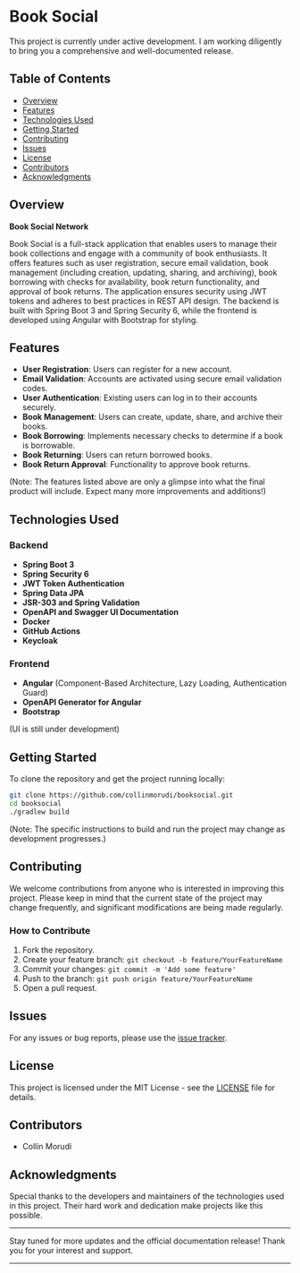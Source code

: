 # Book Social

This project is currently under active development. I am working diligently to bring you a comprehensive and well-documented release.

## Table of Contents
- [Overview](#overview)
- [Features](#features)
- [Technologies Used](#technologies-used)
- [Getting Started](#getting-started)
- [Contributing](#contributing)
- [Issues](#issues)
- [License](#license)
- [Contributors](#contributors)
- [Acknowledgments](#acknowledgments)

## Overview
**Book Social Network**

Book Social is a full-stack application that enables users to manage their book collections and engage with a community of book enthusiasts. It offers features such as user registration, secure email validation, book management (including creation, updating, sharing, and archiving), book borrowing with checks for availability, book return functionality, and approval of book returns. The application ensures security using JWT tokens and adheres to best practices in REST API design. The backend is built with Spring Boot 3 and Spring Security 6, while the frontend is developed using Angular with Bootstrap for styling.

## Features

- **User Registration**: Users can register for a new account.
- **Email Validation**: Accounts are activated using secure email validation codes.
- **User Authentication**: Existing users can log in to their accounts securely.
- **Book Management**: Users can create, update, share, and archive their books.
- **Book Borrowing**: Implements necessary checks to determine if a book is borrowable.
- **Book Returning**: Users can return borrowed books.
- **Book Return Approval**: Functionality to approve book returns.

(Note: The features listed above are only a glimpse into what the final product will include. Expect many more improvements and additions!)

## Technologies Used

### Backend
- **Spring Boot 3**
- **Spring Security 6**
- **JWT Token Authentication**
- **Spring Data JPA**
- **JSR-303 and Spring Validation**
- **OpenAPI and Swagger UI Documentation**
- **Docker**
- **GitHub Actions**
- **Keycloak**

### Frontend
- **Angular** (Component-Based Architecture, Lazy Loading, Authentication Guard)
- **OpenAPI Generator for Angular**
- **Bootstrap**

(UI is still under development)

## Getting Started

To clone the repository and get the project running locally:
```bash
git clone https://github.com/collinmorudi/booksocial.git
cd booksocial
./gradlew build
```

(Note: The specific instructions to build and run the project may change as development progresses.)

## Contributing

We welcome contributions from anyone who is interested in improving this project. Please keep in mind that the current state of the project may change frequently, and significant modifications are being made regularly.

### How to Contribute

1. Fork the repository.
2. Create your feature branch: `git checkout -b feature/YourFeatureName`
3. Commit your changes: `git commit -m 'Add some feature'`
4. Push to the branch: `git push origin feature/YourFeatureName`
5. Open a pull request.

## Issues

For any issues or bug reports, please use the [issue tracker](https://github.com/collinmorudi/booksocial/issues).

## License

This project is licensed under the MIT License - see the [LICENSE](LICENSE) file for details.

## Contributors

- Collin Morudi

## Acknowledgments

Special thanks to the developers and maintainers of the technologies used in this project. Their hard work and dedication make projects like this possible.

---

Stay tuned for more updates and the official documentation release! Thank you for your interest and support.

---